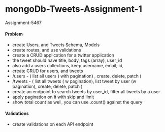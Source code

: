 # mongoDb-Tweets-Assignment-1
Assignment-5467

#### Problem
- create Users, and Tweets Schema, Models
- create routes, and use validations
- create a CRUD application for a twitter application
- the tweet should have title, body, tags (array), user_id
- also add a users collections, keep username, email, id,
- create CRUD for users, and tweets
- /users - ( list all users ( with pagination) , create, delete, patch )
- /tweets - ( list all tweets ( w pagination), list tweet by user (w pagination), create, delete, patch )
- create an endpoint to search tweets by user_id, filter all tweets by a user
- apply pagination on it with skip and limit
- show total count as well, you can use .count() against the query
#### Validations
- create validations on each API endpoint
